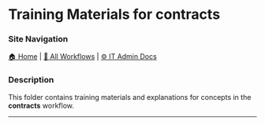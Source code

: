 <!-- description: This folder contains training materials and explanations for concepts in the contracts workflow. -->
# Training Materials for contracts

### Site Navigation
[🏠 Home](../../../README.md) | [📂 All Workflows](../../users.md) | [⚙ IT Admin Docs](../../../it-admins/README.md)

### Description
This folder contains training materials and explanations for concepts in the **contracts** workflow.

---